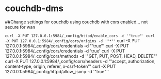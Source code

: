 # couchdb-dms

##Change settings for couchdb
using couchdb with cors enabled... not secure for wan

`curl -X PUT 127.0.0.1:5984/_config/httpd/enable_cors -d '"true"'
curl -X PUT 127.0.0.1:5984/_config/cors/origins -d '"*"'`
curl -X PUT 127.0.0.1:5984/_config/cors/credentials -d '"true"'
curl -X PUT 127.0.0.1:5984/_config/cors/credentials -d 'true'
curl -X PUT 127.0.0.1:5984/_config/cors/methods -d '"GET, PUT, POST, HEAD, DELETE"'
curl -X PUT 127.0.0.1:5984/_config/cors/headers -d '"accept, authorization, content-type, origin, referer, x-csrf-token"'
curl -X PUT 127.0.0.1:5984/_config/httpd/allow_jsonp -d '"true"'`


